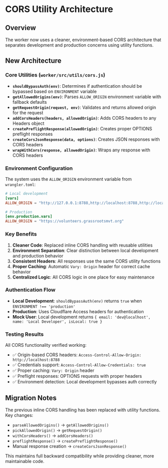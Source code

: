 # CORS Utility Architecture

## Overview

The worker now uses a cleaner, environment-based CORS architecture that separates development and production concerns using utility functions.

## New Architecture

### Core Utilities (`worker/src/utils/cors.js`)

- **`shouldBypassAuth(env)`**: Determines if authentication should be bypassed based on `ENVIRONMENT` variable
- **`getAllowedOrigins(env)`**: Parses `ALLOW_ORIGIN` environment variable with fallback defaults
- **`getRequestOrigin(request, env)`**: Validates and returns allowed origin for the request
- **`addCorsHeaders(headers, allowedOrigin)`**: Adds CORS headers to any Headers object
- **`createPreflightResponse(allowedOrigin)`**: Creates proper OPTIONS preflight responses
- **`createCorsJsonResponse(data, options)`**: Creates JSON responses with CORS headers
- **`wrapWithCors(response, allowedOrigin)`**: Wraps any response with CORS headers

### Environment Configuration

The system uses the `ALLOW_ORIGIN` environment variable from `wrangler.toml`:

```toml
# Local development
[vars]
ALLOW_ORIGIN = "http://127.0.0.1:8788,http://localhost:8788,http://localhost:5173"

# Production
[env.production.vars]  
ALLOW_ORIGIN = "https://volunteers.grassrootsmvt.org"
```

### Key Benefits

1. **Cleaner Code**: Replaced inline CORS handling with reusable utilities
2. **Environment Separation**: Clear distinction between local development and production behavior
3. **Consistent Headers**: All responses use the same CORS utility functions
4. **Proper Caching**: Automatic `Vary: Origin` header for correct cache behavior
5. **Centralized Logic**: All CORS logic in one place for easy maintenance

### Authentication Flow

- **Local Development**: `shouldBypassAuth(env)` returns `true` when `ENVIRONMENT !== 'production'`
- **Production**: Uses Cloudflare Access headers for authentication
- **Mock User**: Local development returns `{ email: 'dev@localhost', name: 'Local Developer', isLocal: true }`

### Testing Results

All CORS functionality verified working:
- ✅ Origin-based CORS headers: `Access-Control-Allow-Origin: http://localhost:8788`
- ✅ Credentials support: `Access-Control-Allow-Credentials: true`
- ✅ Proper caching: `Vary: Origin` header
- ✅ Preflight responses: OPTIONS requests with proper headers
- ✅ Environment detection: Local development bypasses auth correctly

## Migration Notes

The previous inline CORS handling has been replaced with utility functions. Key changes:

- `parseAllowedOrigins()` → `getAllowedOrigins()`
- `pickAllowedOrigin()` → `getRequestOrigin()`
- `withCorsHeaders()` → `addCorsHeaders()`
- `preflightResponse()` → `createPreflightResponse()`
- Manual response creation → `createCorsJsonResponse()`

This maintains full backward compatibility while providing cleaner, more maintainable code.